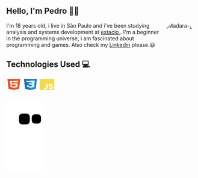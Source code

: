 ## Hello, I'm Pedro 👋🏻
 
<img align="right" alt="Madara-gif" height="150" style="border-radius:50px;" src="https://elcho911.netlify.app/Elkhan2003-icons/madara-v2.gif">

 I'm 18 years old, i live in São Paulo and i've been studying analysis and systems development at <a href="https://estacio.br/" target="_blank" >estacio </a>.
 I'm a beginner in the programming universe, i am fascinated about programming and games.  Also check my <a href="https://www.linkedin.com/in/pedro-oliveira-038618269/" target="_blank"> Linkedin</a> please.😃
 
 ## Technologies Used :computer:

<div style="display: inline_block">
  <img align="center" alt="Pedro-HTML" height="30" width="40" src="https://raw.githubusercontent.com/devicons/devicon/master/icons/html5/html5-original.svg">
  <img align="center" alt="Pedro-CSS" height="30" width="40" src="https://raw.githubusercontent.com/devicons/devicon/master/icons/css3/css3-original.svg">
  <img align="center" alt="Pedro-Js" height="30" width="40" src="https://raw.githubusercontent.com/devicons/devicon/master/icons/javascript/javascript-plain.svg">
</div>

##

![Snake animation](https://github.com/RyanOlivrdev/ryanolivrdev/blob/output/github-contribution-grid-snake.svg) 

##

